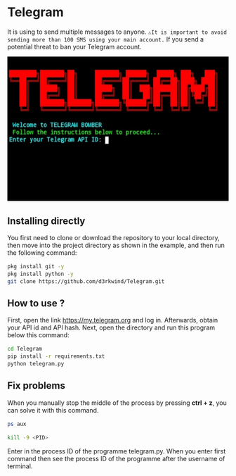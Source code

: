 # Telegram
It is using to send multiple messages to anyone.
`⚠️It is important to avoid sending more than 100 SMS using your main account.` If you send a potential threat to ban your Telegram account.

![Telegram logo](https://github.com/d3rkwind/Assets/blob/main/IMG_20250309_112244.jpg)


## Installing directly
You first need to clone or download the repository to your local directory, then move into the project directory as shown in the example, and then run the following command:
```bash
pkg install git -y
pkg install python -y
git clone https://github.com/d3rkwind/Telegram.git
```
## How to use ?
First, open the link https://my.telegram.org and log in. Afterwards, obtain your API id and API hash. Next, open the directory and run this program below this command:

```bash
cd Telegram
pip install -r requirements.txt
python telegram.py
```

## Fix problems 
When you manually stop the middle of the process by pressing **ctrl + z**, you can solve it with this command.

```bash
ps aux
```
```bash
kill -9 <PID>
```
Enter in <PID> the process ID of the programme telegram.py. When you enter first command then see the process ID of the programme after the username of terminal.
